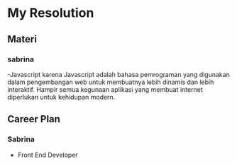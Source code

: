 # My Resolution

## Materi

### sabrina

-Javascript karena Javascript adalah bahasa pemrograman yang digunakan dalam pengembangan web untuk membuatnya lebih dinamis dan lebih interaktif. Hampir semua kegunaan aplikasi yang membuat internet diperlukan untuk kehidupan modern.

## Career Plan

### Sabrina
- Front End Developer




